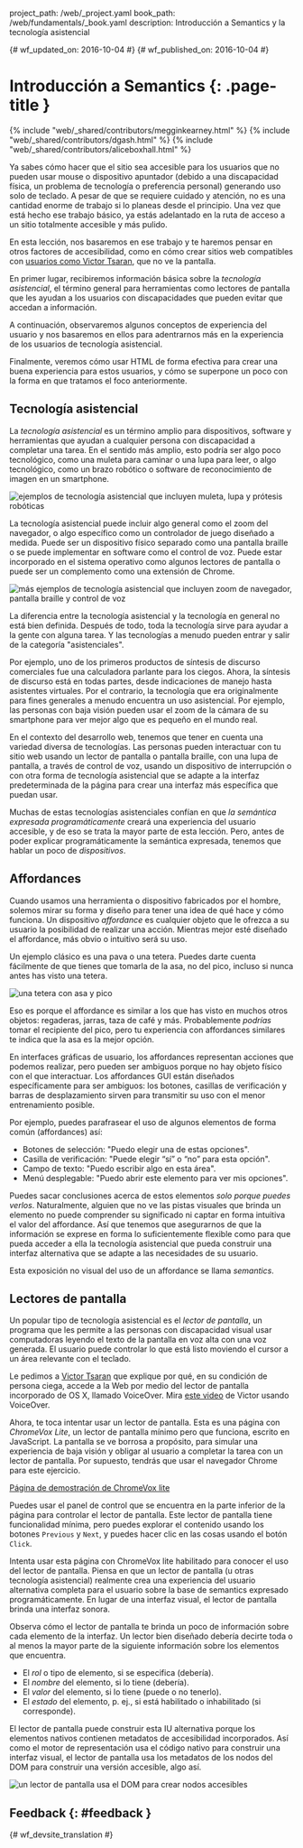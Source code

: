 project_path: /web/_project.yaml book_path: /web/fundamentals/_book.yaml description: Introducción a Semantics y la tecnología asistencial

{# wf_updated_on: 2016-10-04 #} {# wf_published_on: 2016-10-04 #}

# Introducción a Semantics {: .page-title }

{% include "web/_shared/contributors/megginkearney.html" %} {% include "web/_shared/contributors/dgash.html" %} {% include "web/_shared/contributors/aliceboxhall.html" %}

Ya sabes cómo hacer que el sitio sea accesible para los usuarios que no pueden usar mouse o dispositivo apuntador (debido a una discapacidad física, un problema de tecnología o preferencia personal) generando uso solo de teclado. A pesar de que se requiere cuidado y atención, no es una cantidad enorme de trabajo si lo planeas desde el principio. Una vez que está hecho ese trabajo básico, ya estás adelantado en la ruta de acceso a un sitio totalmente accesible y más pulido.

En esta lección, nos basaremos en ese trabajo y te haremos pensar en otros factores de accesibilidad, como en cómo crear sitios web compatibles con [usuarios como Victor Tsaran](/web/fundamentals/accessibility/#understanding-users-diversity), que no ve la pantalla.

En primer lugar, recibiremos información básica sobre la *tecnología asistencial*, el término general para herramientas como lectores de pantalla que les ayudan a los usuarios con discapacidades que pueden evitar que accedan a información.

A continuación, observaremos algunos conceptos de experiencia del usuario y nos basaremos en ellos para adentrarnos más en la experiencia de los usuarios de tecnología asistencial.

Finalmente, veremos cómo usar HTML de forma efectiva para crear una buena experiencia para estos usuarios, y cómo se superpone un poco con la forma en que tratamos el foco anteriormente.

## Tecnología asistencial

La *tecnología asistencial* es un término amplio para dispositivos, software y herramientas que ayudan a cualquier persona con discapacidad a completar una tarea. En el sentido más amplio, esto podría ser algo poco tecnológico, como una muleta para caminar o una lupa para leer, o algo tecnológico, como un brazo robótico o software de reconocimiento de imagen en un smartphone.

![ejemplos de tecnología asistencial que incluyen muleta, lupa y prótesis
robóticas](imgs/assistive-tech1.png)

La tecnología asistencial puede incluir algo general como el zoom del navegador, o algo específico como un controlador de juego diseñado a medida. Puede ser un dispositivo físico separado como una pantalla braille o se puede implementar en software como el control de voz. Puede estar incorporado en el sistema operativo como algunos lectores de pantalla o puede ser un complemento como una extensión de Chrome.

![más ejemplos de tecnología asistencial que incluyen zoom de navegador, pantalla braille y
control de voz](imgs/assistive-tech2.png)

La diferencia entre la tecnología asistencial y la tecnología en general no está bien definida. Después de todo, toda la tecnología sirve para ayudar a la gente con alguna tarea. Y las tecnologías a menudo pueden entrar y salir de la categoría "asistenciales".

Por ejemplo, uno de los primeros productos de síntesis de discurso comerciales fue una calculadora parlante para los ciegos. Ahora, la síntesis de discurso está en todas partes, desde indicaciones de manejo hasta asistentes virtuales. Por el contrario, la tecnología que era originalmente para fines generales a menudo encuentra un uso asistencial. Por ejemplo, las personas con baja visión pueden usar el zoom de la cámara de su smartphone para ver mejor algo que es pequeño en el mundo real.

En el contexto del desarrollo web, tenemos que tener en cuenta una variedad diversa de tecnologías. Las personas pueden interactuar con tu sitio web usando un lector de pantalla o pantalla braille, con una lupa de pantalla, a través de control de voz, usando un dispositivo de interrupción o con otra forma de tecnología asistencial que se adapte a la interfaz predeterminada de la página para crear una interfaz más específica que puedan usar.

Muchas de estas tecnologías asistenciales confían en que *la semántica expresada programáticamente* creará una experiencia del usuario accesible, y de eso se trata la mayor parte de esta lección. Pero, antes de poder explicar programáticamente la semántica expresada, tenemos que hablar un poco de *dispositivos*.

## Affordances

Cuando usamos una herramienta o dispositivo fabricados por el hombre, solemos mirar su forma y diseño para tener una idea de qué hace y cómo funciona. Un dispositivo *affordance* es cualquier objeto que le ofrezca a su usuario la posibilidad de realizar una acción. Mientras mejor esté diseñado el affordance, más obvio o intuitivo será su uso.

Un ejemplo clásico es una pava o una tetera. Puedes darte cuenta fácilmente de que tienes que tomarla de la asa, no del pico, incluso si nunca antes has visto una tetera.

![una tetera con asa y pico](imgs/teapot.png)

Eso es porque el affordance es similar a los que has visto en muchos otros objetos: regaderas, jarras, taza de café y más. Probablemente *podrías* tomar el recipiente del pico, pero tu experiencia con affordances similares te indica que la asa es la mejor opción.

En interfaces gráficas de usuario, los affordances representan acciones que podemos realizar, pero pueden ser ambiguos porque no hay objeto físico con el que interactuar. Los affordances GUI están diseñados específicamente para ser ambiguos: los botones, casillas de verificación y barras de desplazamiento sirven para transmitir su uso con el menor entrenamiento posible.

Por ejemplo, puedes parafrasear el uso de algunos elementos de forma común (affordances) así:

- Botones de selección: "Puedo elegir una de estas opciones".
- Casilla de verificación: "Puede elegir “sí” o “no” para esta opción".
- Campo de texto: "Puedo escribir algo en esta área".
- Menú desplegable: "Puedo abrir este elemento para ver mis opciones".

Puedes sacar conclusiones acerca de estos elementos *solo porque puedes verlos*. Naturalmente, alguien que no ve las pistas visuales que brinda un elemento no puede comprender su significado ni captar en forma intuitiva el valor del affordance. Así que tenemos que asegurarnos de que la información se exprese en forma lo suficientemente flexible como para que pueda acceder a ella la tecnología asistencial que pueda construir una interfaz alternativa que se adapte a las necesidades de su usuario.

Esta exposición no visual del uso de un affordance se llama *semantics*.

## Lectores de pantalla

Un popular tipo de tecnología asistencial es el *lector de pantalla*, un programa que les permite a las personas con discapacidad visual usar computadoras leyendo el texto de la pantalla en voz alta con una voz generada. El usuario puede controlar lo que está listo moviendo el cursor a un área relevante con el teclado.

Le pedimos a [Victor Tsaran](/web/fundamentals/accessibility/#understanding-users-diversity) que explique por qué, en su condición de persona ciega, accede a la Web por medio del lector de pantalla incorporado de OS X, llamado VoiceOver. Mira [este video](https://www.youtube.com/watch?v=QW_dUs9D1oQ) de Victor usando VoiceOver.

Ahora, te toca intentar usar un lector de pantalla. Esta es una página con *ChromeVox Lite*, un lector de pantalla mínimo pero que funciona, escrito en JavaScript. La pantalla se ve borrosa a propósito, para simular una experiencia de baja visión y obligar al usuario a completar la tarea con un lector de pantalla. Por supuesto, tendrás que usar el navegador Chrome para este ejercicio.

[Página de demostración de ChromeVox lite](http://udacity.github.io/ud891/lesson3-semantics-built-in/02-chromevox-lite/)

Puedes usar el panel de control que se encuentra en la parte inferior de la página para controlar el lector de pantalla. Este lector de pantalla tiene funcionalidad mínima, pero puedes explorar el contenido usando los botones `Previous` y `Next`, y puedes hacer clic en las cosas usando el botón `Click`.

Intenta usar esta página con ChromeVox lite habilitado para conocer el uso del lector de pantalla. Piensa en que un lector de pantalla (u otras tecnología asistencial) realmente crea una experiencia del usuario alternativa completa para el usuario sobre la base de semantics expresado programáticamente. En lugar de una interfaz visual, el lector de pantalla brinda una interfaz sonora.

Observa cómo el lector de pantalla te brinda un poco de información sobre cada elemento de la interfaz. Un lector bien diseñado debería decirte toda o al menos la mayor parte de la siguiente información sobre los elementos que encuentra.

- El *rol* o tipo de elemento, si se especifica (debería).
- El *nombre* del elemento, si lo tiene (debería).
- El *valor* del elemento, si lo tiene (puede o no tenerlo).
- El *estado* del elemento, p. ej., si está habilitado o inhabilitado (si corresponde).

El lector de pantalla puede construir esta IU alternativa porque los elementos nativos contienen metadatos de accesibilidad incorporados. Así como el motor de representación usa el código nativo para construir una interfaz visual, el lector de pantalla usa los metadatos de los nodos del DOM para construir una versión accesible, algo así.

![un lector de pantalla usa el DOM para crear nodos
accesibles](imgs/nativecodetoacc.png)

## Feedback {: #feedback }

{# wf_devsite_translation #}